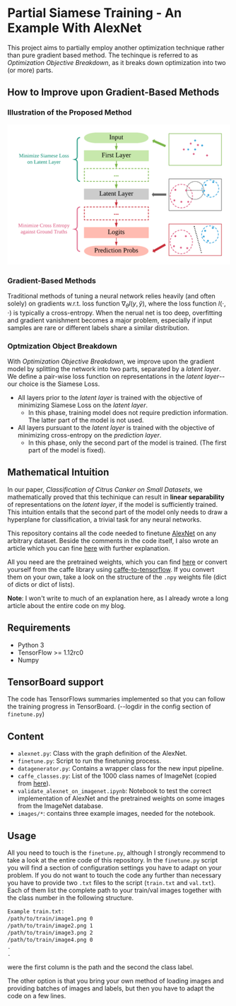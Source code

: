 <!-- ![](https://zenodo.org/badge/DOI/10.5281/zenodo.1037359.svg) -->

# Partial Siamese Training - An Example With AlexNet

This project aims to partially employ another optimization technique rather than pure gradient based method.
The techinque is referred to as *Optimization Objective Breakdown*, as it breaks down optimization into two (or more) parts.

## How to Improve upon Gradient-Based Methods
### Illustration of the Proposed Method
![a](resources/optimization-objective-breakdown.png)
### Gradient-Based Methods
Traditional methods of tuning a neural network relies heavily (and often solely) on gradients w.r.t. loss function $\nabla_{\theta}l(y, \hat{y})$, where the loss function $l(\cdot, \cdot)$ is typically a cross-entropy.
When the nerual net is too deep, overfitting and gradient vanishment becomes a major problem, especially if input samples are rare or different labels share a similar distribution.

### Optmization Object Breakdown
With *Optimization Objective Breakdown*, we improve upon the gradient model by splitting the network into two parts, separated by a *latent layer*.
We define a pair-wise loss function on representations in the *latent layer*--our choice is the Siamese Loss.
- All layers prior to the *latent layer* is trained with the objective of minimizing Siamese Loss on the *latent layer*.
    * In this phase, training model does not require prediction information. The latter part of the model is not used.
- All layers pursuant to the *latent layer* is trained with the objective of minimizing cross-entropy on the *prediction layer*.
    * In this phase, only the second part of the model is trained. (The first part of the model is fixed).

## Mathematical Intuition
In our paper, *Classification of Citrus Canker on Small Datasets*, we mathematically proved that this techinique can result in **linear separability** of representations on the *latent layer*, if the model is sufficiently trained.
This intuition entails that the second part of the model only needs to draw a hyperplane for classification, a trivial task for any neural networks.

This repository contains all the code needed to finetune [AlexNet](http://papers.nips.cc/paper/4824-imagenet-classification-with-deep-convolutional-neural-networks.pdf) on any arbitrary dataset. Beside the comments in the code itself, I also wrote an article which you can fine [here](https://kratzert.github.io/2017/02/24/finetuning-alexnet-with-tensorflow.html) with further explanation.

All you need are the pretrained weights, which you can find [here](http://www.cs.toronto.edu/~guerzhoy/tf_alexnet/) or convert yourself from the caffe library using [caffe-to-tensorflow](https://github.com/ethereon/caffe-tensorflow).
If you convert them on your own, take a look on the structure of the `.npy` weights file (dict of dicts or dict of lists).

**Note**: I won't write to much of an explanation here, as I already wrote a long article about the entire code on my blog.

## Requirements

- Python 3
- TensorFlow >= 1.12rc0
- Numpy


## TensorBoard support

The code has TensorFlows summaries implemented so that you can follow the training progress in TensorBoard. (--logdir in the config section of `finetune.py`)

## Content

- `alexnet.py`: Class with the graph definition of the AlexNet.
- `finetune.py`: Script to run the finetuning process.
- `datagenerator.py`: Contains a wrapper class for the new input pipeline.
- `caffe_classes.py`: List of the 1000 class names of ImageNet (copied from [here](http://www.cs.toronto.edu/~guerzhoy/tf_alexnet/)).
- `validate_alexnet_on_imagenet.ipynb`: Notebook to test the correct implementation of AlexNet and the pretrained weights on some images from the ImageNet database.
- `images/*`: contains three example images, needed for the notebook.

## Usage

All you need to touch is the `finetune.py`, although I strongly recommend to take a look at the entire code of this repository. In the `finetune.py` script you will find a section of configuration settings you have to adapt on your problem.
If you do not want to touch the code any further than necessary you have to provide two `.txt` files to the script (`train.txt` and `val.txt`). Each of them list the complete path to your train/val images together with the class number in the following structure.

```
Example train.txt:
/path/to/train/image1.png 0
/path/to/train/image2.png 1
/path/to/train/image3.png 2
/path/to/train/image4.png 0
.
.
```
were the first column is the path and the second the class label.

The other option is that you bring your own method of loading images and providing batches of images and labels, but then you have to adapt the code on a few lines.
